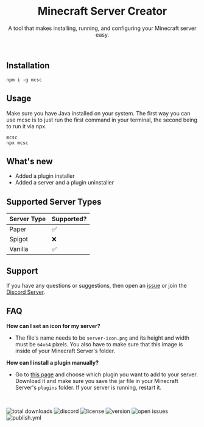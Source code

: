<h1 align="center">Minecraft Server Creator</h1>
<p align="center">A tool that makes installing, running, and configuring your Minecraft server easy.</p><br/>

## Installation

```
npm i -g mcsc
```

## Usage

Make sure you have Java installed on your system. The first way you can use mcsc is to just run the first command in your terminal, the second being to run it via npx.

```
mcsc
npx mcsc
```

## What's new

- Added a plugin installer
- Added a server and a plugin uninstaller

## Supported Server Types

| Server Type | Supported? |
| ----------- | ---------- |
| Paper       | ✅         |
| Spigot      | ❌         |
| Vanilla     | ✅         |

## Support

If you have any questions or suggestions, then open an <a href="https://github.com/brunolepis/mcsc/issues/new">issue</a> or join the <a href="https://brunolepis.xyz/discord-server">Discord Server</a>.

## FAQ

**How can I set an icon for my server?**

- The file's name needs to be `server-icon.png` and its height and width must be `64x64` pixels. You also have to make sure that this image is inside of your Minecraft Server's folder.

**How can I install a plugin manually?**

- Go to <a href="https://www.spigotmc.org/resources/">this page</a> and choose which plugin you want to add to your server. Download it and make sure you save the jar file in your Minecraft Server's `plugins` folder. If your server is running, restart it.

<br/>

<img src="https://img.shields.io/npm/dt/mcsc?color=%232db94d" alt="total downloads"/> <img src="https://img.shields.io/discord/845582956927909909?color=%232db94d&label=discord" alt="discord"/> <img src="https://img.shields.io/npm/l/mcsc?color=%232db94d" alt="license"/> <img src="https://img.shields.io/npm/v/mcsc?color=%232db94d" alt="version"/> <img src="https://img.shields.io/github/issues-raw/brunolepis/mcsc?color=%232db94d" alt="open issues"/> <img src="https://github.com/brunolepis/mcsc/actions/workflows/publish.yml/badge.svg" alt="publish.yml"/>
